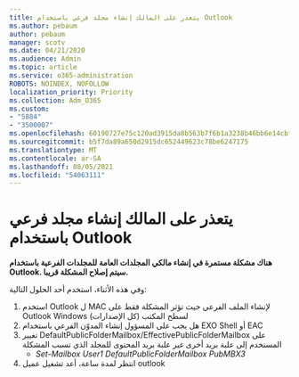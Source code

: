 ```yaml
---
title: يتعذر على المالك إنشاء مجلد فرعي باستخدام Outlook
ms.author: pebaum
author: pebaum
manager: scotv
ms.date: 04/21/2020
ms.audience: Admin
ms.topic: article
ms.service: o365-administration
ROBOTS: NOINDEX, NOFOLLOW
localization_priority: Priority
ms.collection: Adm_O365
ms.custom:
- "5884"
- "3500007"
ms.openlocfilehash: 60190727e75c120ad3915da8b563b7f6b1a3238b46bb6e14cbf956365e1a84e0
ms.sourcegitcommit: b5f7da89a650d2915dc652449623c78be6247175
ms.translationtype: MT
ms.contentlocale: ar-SA
ms.lasthandoff: 08/05/2021
ms.locfileid: "54063111"
---
```

# <a name="owner-cannot-create-sub-folder-using-outlook"></a>يتعذر على المالك إنشاء مجلد فرعي باستخدام Outlook

**هناك مشكلة مستمرة في إنشاء مالكي المجلدات العامة للمجلدات الفرعية باستخدام Outlook. سيتم إصلاح المشكلة قريبا.**

وفي هذه الأثناء، استخدم أحد الحلول التالية:

1. استخدم Outlook ل MAC لإنشاء الملف الفرعي حيث تؤثر المشكلة فقط على Outlook Windows لسطح المكتب (كل الإصدارات)
2. هل يجب على المسؤول إنشاء المدوّن الفرعي باستخدام EXO Shell أو EAC
3. تغيير DefaultPublicFolderMailbox/EffectivePublicFolderMailbox على المستخدم إلى علبة بريد أخرى غير علبة بريد المحتوى للمجلد الذي تسبب المشكلة  
    - *Set-Mailbox User1 DefaultPublicFolderMailbox PubMBX3*
4. انتظر لمدة ساعة، أعد تشغيل عميل outlook